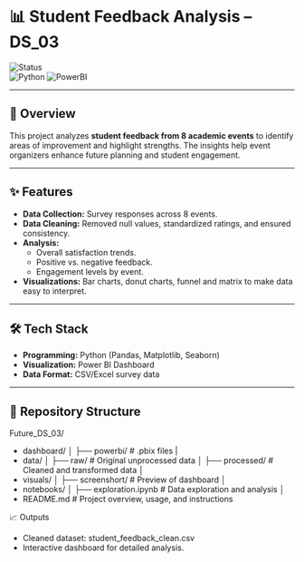 # 📊 Student Feedback Analysis – DS_03

![Status](https://img.shields.io/badge/Status-Completed-brightgreen)  
![Python](https://img.shields.io/badge/Python-3.9%2B-blue)
![PowerBI](https://img.shields.io/badge/Power%20BI-Dashboard-yellow)

---

## 📌 Overview
This project analyzes **student feedback from 8 academic events** to identify areas of improvement and highlight strengths. The insights help event organizers enhance future planning and student engagement.

---

## ✨ Features
- **Data Collection:** Survey responses across 8 events.
- **Data Cleaning:** Removed null values, standardized ratings, and ensured consistency.
- **Analysis:**
  - Overall satisfaction trends.
  - Positive vs. negative feedback.
  - Engagement levels by event.
- **Visualizations:** Bar charts, donut charts, funnel and matrix to make data easy to interpret.

---

## 🛠 Tech Stack
- **Programming:** Python (Pandas, Matplotlib, Seaborn)
- **Visualization:** Power BI Dashboard
- **Data Format:** CSV/Excel survey data

---

## 📂 Repository Structure


Future_DS_03/
* dashboard/
│   ├── powerbi/            # .pbix files
|
* data/
│   ├── raw/                # Original unprocessed data
│   ├── processed/          # Cleaned and transformed data
│
* visuals/
│   ├── screenshort/        # Preview of dashboard 
│
* notebooks/
│   ├── exploration.ipynb   # Data exploration and analysis
│
* README.md               # Project overview, usage, and instructions




📈 Outputs
* Cleaned dataset: student_feedback_clean.csv
* Interactive dashboard for detailed analysis.
